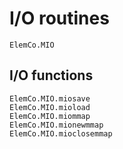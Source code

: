 # I/O routines

```@docs
ElemCo.MIO
```

## I/O functions

```@docs
ElemCo.MIO.miosave
ElemCo.MIO.mioload
ElemCo.MIO.miommap
ElemCo.MIO.mionewmmap
ElemCo.MIO.mioclosemmap
```